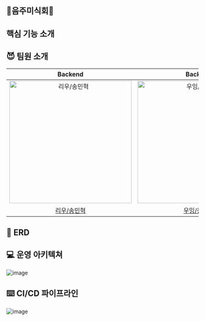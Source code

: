 ## 🥂음주미식회🥂

## 핵심 기능 소개

## 😈 팀원 소개
|                                        Backend                                         |                                        Backend                                         |               Backend                |                                        Backend                                         |                                        Backend                                         |
|:--------------------------------------------------------------------------------------:|:--------------------------------------------------------------------------------------:|:------------------------------------:|:--------------------------------------------------------------------------------------:|:--------------------------------------------------------------------------------------:|
| <img src="https://avatars.githubusercontent.com/u/125117389?v=4" width=320px alt="리우/송민혁"/> | <img src="https://avatars.githubusercontent.com/u/32007781?v=4" width=320px alt="우잉/정성훈"/>| <img src="https://avatars.githubusercontent.com/u/101540728?v=4" width=320px alt="블루/이서현"/> | <img src="https://avatars.githubusercontent.com/u/103489352?v=4" width=320px alt="카일로/김현경"/> | <img src="https://avatars.githubusercontent.com/u/99794552?v=4" width=320px alt="메이슨/공준우"/> |
|                          [리우/송민혁](https://github.com/minhyeokDev)                           |                          [우잉/정성훈](https://github.com/wooing1084)                          |   [블루/이서현](https://github.com/Blue-hyeon)                           |                           [카일로/김현겸](https://github.com/kylo-dev)                           |                          [메이슨/공준우](https://github.com/YASICJUNWOO)                            | 


## 💽 ERD

## 💻 운영 아키텍쳐
![image](https://github.com/UMC5th-DrinkingGourmet/dg-BackEnd/assets/125117389/db0fb0c0-ad83-4509-be6a-94487a5f239b)

## ⌨️ CI/CD 파이프라인
![image](https://github.com/UMC5th-DrinkingGourmet/dg-BackEnd/assets/125117389/0e1bb992-73fa-4d4d-8c6d-327fc2d87d96)
